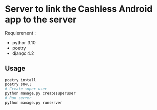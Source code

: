 # Server to link the Cashless Android app to the server

Requierement :
- python 3.10
- poetry
- django 4.2


## Usage

```bash
poetry install
poetry shell
# Create super user
python manage.py createsuperuser
# Run server
python manage.py runserver
```